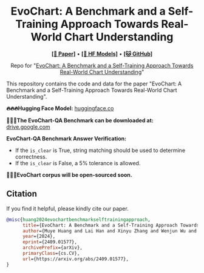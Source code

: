 <h1 align="center">
<!-- <img src="./logo.png" width="100" alt="Symbol-LLM" /> -->
<br>
EvoChart: A Benchmark and a Self-Training Approach Towards Real-World Chart Understanding
</h1>



<p align="center">
  <a href="https://arxiv.org/abs/2409.01577"><b>[📜 Paper]</b></a> •
  <a href="https://huggingface.co/MuyeHuang/EvoChart"><b>[🤗 HF Models]</b></a> •
  <a href="https://github.com/MuyeHuang/EvoChart"><b>[🐱 GitHub]</b></a>
  
</p>
<p align="center">
Repo for "<a href="https://arxiv.org/abs/2409.01577" target="_blank">EvoChart: A Benchmark and a Self-Training Approach Towards Real-World Chart Understanding</a>"
</p>

This repository contains the code and data for the paper "EvoChart: A Benchmark and a Self-Training Approach Towards Real-World Chart Understanding".

**🔥🔥🔥Hugging Face Model:** [huggingface.co](https://huggingface.co/MuyeHuang/EvoChart)

**🚀🚀🚀The EvoChart-QA Benchmark can be downloaded at:** [drive.google.com](https://drive.google.com/file/d/17i9WPi_AKVc6OZopBblm4BghwXCwhTrm/view?usp=drive_link)

**EvoChart-QA Benchmark Answer Verification:**

* If the `is_clear` is True, string matching should be used to determine correctness.
* If the `is_clear` is False, a 5% tolerance is allowed.

**🔧🔧🔧EvoChart corpus will be open-sourced soon.**

## Citation

If you find it helpful, please kindly cite our paper.

```bibtex
@misc{huang2024evochartbenchmarkselftrainingapproach,
      title={EvoChart: A Benchmark and a Self-Training Approach Towards Real-World Chart Understanding}, 
      author={Muye Huang and Lai Han and Xinyu Zhang and Wenjun Wu and Jie Ma and Lingling Zhang and Jun Liu},
      year={2024},
      eprint={2409.01577},
      archivePrefix={arXiv},
      primaryClass={cs.CV},
      url={https://arxiv.org/abs/2409.01577}, 
}
